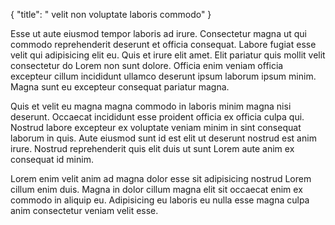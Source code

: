 {
  "title": " velit non voluptate laboris commodo"
}

Esse ut aute eiusmod tempor laboris ad irure. Consectetur magna ut qui commodo reprehenderit deserunt et officia consequat. Labore fugiat esse velit qui adipisicing elit eu. Quis et irure elit amet. Elit pariatur quis mollit velit consectetur do Lorem non sunt dolore. Officia enim veniam officia excepteur cillum incididunt ullamco deserunt ipsum laborum ipsum minim. Magna sunt eu excepteur consequat pariatur magna.

Quis et velit eu magna magna commodo in laboris minim magna nisi deserunt. Occaecat incididunt esse proident officia ex officia culpa qui. Nostrud labore excepteur ex voluptate veniam minim in sint consequat laborum in quis. Aute eiusmod sunt id est elit ut deserunt nostrud est anim irure. Nostrud reprehenderit quis elit duis ut sunt Lorem aute anim ex consequat id minim.

Lorem enim velit anim ad magna dolor esse sit adipisicing nostrud Lorem cillum enim duis. Magna in dolor cillum magna elit sit occaecat enim ex commodo in aliquip eu. Adipisicing eu laboris eu nulla esse magna culpa anim consectetur veniam velit esse.